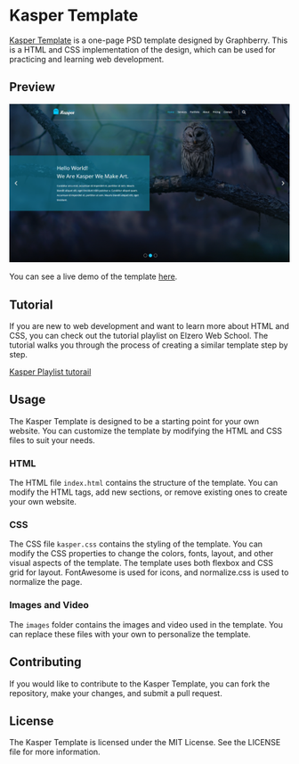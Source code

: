 # Kasper Template

[Kasper Template](https://www.graphberry.com/item/kasper-one-page-psd-template) is a one-page PSD template designed by Graphberry. This is a HTML and CSS implementation of the design, which can be used for practicing and learning web development.

## Preview

![Screenshot](Kasper%20_Tamplate_Two.png)

You can see a live demo of the template [here](). 

## Tutorial

If you are new to web development and want to learn more about HTML and CSS, you can check out the tutorial playlist on Elzero Web School. The tutorial walks you through the process of creating a similar template step by step.

[Kasper Playlist tutorail](https://www.youtube.com/playlist?list=PLDoPjvoNmBAy1l-2A21ng3gxEyocruT0t)

## Usage

The Kasper Template is designed to be a starting point for your own website. You can customize the template by modifying the HTML and CSS files to suit your needs. 

### HTML

The HTML file `index.html` contains the structure of the template. You can modify the HTML tags, add new sections, or remove existing ones to create your own website.

### CSS

The CSS file `kasper.css` contains the styling of the template. You can modify the CSS properties to change the colors, fonts, layout, and other visual aspects of the template. The template uses both flexbox and CSS grid for layout. FontAwesome is used for icons, and normalize.css is used to normalize the page.

### Images and Video

The `images` folder contains the images and video used in the template. You can replace these files with your own to personalize the template.

## Contributing

If you would like to contribute to the Kasper Template, you can fork the repository, make your changes, and submit a pull request.

## License

The Kasper Template is licensed under the MIT License. See the LICENSE file for more information.
